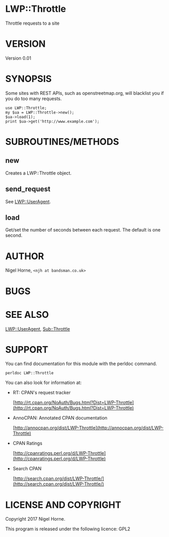 # LWP::Throttle

Throttle requests to a site

# VERSION

Version 0.01

# SYNOPSIS

Some sites with REST APIs, such as openstreetmap.org, will blacklist you if you do too many requests.

    use LWP::Throttle;
    my $ua = LWP::Throttle->new();
    $ua->load(1);
    print $ua->get('http://www.example.com');

# SUBROUTINES/METHODS

## new

Creates a LWP::Throttle object.

## send\_request

See [LWP::UserAgent](https://metacpan.org/pod/LWP::UserAgent).

## load

Get/set the number of seconds between each request. The default is one second.

# AUTHOR

Nigel Horne, `<njh at bandsman.co.uk>`

# BUGS

# SEE ALSO

[LWP::UserAgent](https://metacpan.org/pod/LWP::UserAgent),
[Sub::Throttle](https://metacpan.org/pod/Sub::Throttle)

# SUPPORT

You can find documentation for this module with the perldoc command.

    perldoc LWP::Throttle

You can also look for information at:

- RT: CPAN's request tracker

    [http://rt.cpan.org/NoAuth/Bugs.html?Dist=LWP-Throttle](http://rt.cpan.org/NoAuth/Bugs.html?Dist=LWP-Throttle)

- AnnoCPAN: Annotated CPAN documentation

    [http://annocpan.org/dist/LWP-Throttle](http://annocpan.org/dist/LWP-Throttle)

- CPAN Ratings

    [http://cpanratings.perl.org/d/LWP-Throttle](http://cpanratings.perl.org/d/LWP-Throttle)

- Search CPAN

    [http://search.cpan.org/dist/LWP-Throttle/](http://search.cpan.org/dist/LWP-Throttle/)

# LICENSE AND COPYRIGHT

Copyright 2017 Nigel Horne.

This program is released under the following licence: GPL2
